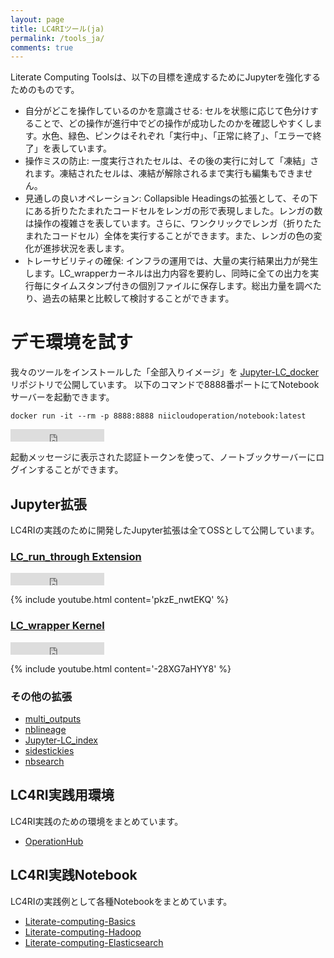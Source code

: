 ```yaml
---
layout: page
title: LC4RIツール(ja)
permalink: /tools_ja/
comments: true
---
```


Literate Computing Toolsは、以下の目標を達成するためにJupyterを強化するためのものです。

- 自分がどこを操作しているのかを意識させる: セルを状態に応じて色分けすることで、どの操作が進行中でどの操作が成功したのかを確認しやすくします。水色、緑色、ピンクはそれぞれ「実行中」、「正常に終了」、「エラーで終了」を表しています。
- 操作ミスの防止: 一度実行されたセルは、その後の実行に対して「凍結」されます。凍結されたセルは、凍結が解除されるまで実行も編集もできません。
- 見通しの良いオペレーション: Collapsible Headingsの拡張として、その下にある折りたたまれたコードセルをレンガの形で表現しました。レンガの数は操作の複雑さを表しています。さらに、ワンクリックでレンガ（折りたたまれたコードセル）全体を実行することができます。また、レンガの色の変化が進捗状況を表します。
- トレーサビリティの確保: インフラの運用では、大量の実行結果出力が発生します。LC_wrapperカーネルは出力内容を要約し、同時に全ての出力を実行毎にタイムスタンプ付きの個別ファイルに保存します。総出力量を調べたり、過去の結果と比較して検討することができます。


# デモ環境を試す

我々のツールをインストールした「全部入りイメージ」を [Jupyter-LC_docker](https://github.com/NII-cloud-operation/Jupyter-LC_docker) リポジトリで公開しています。
以下のコマンドで8888番ポートにてNotebookサーバーを起動できます。

```
docker run -it --rm -p 8888:8888 niicloudoperation/notebook:latest
```

<iframe src="https://ghbtns.com/github-btn.html?user=NII-cloud-operation&repo=Jupyter-LC_docker&type=star&count=true" frameborder="0" scrolling="0" width="150" height="20" title="GitHub"></iframe>

起動メッセージに表示された認証トークンを使って、ノートブックサーバーにログインすることができます。

## Jupyter拡張

LC4RIの実践のために開発したJupyter拡張は全てOSSとして公開しています。

### [LC_run_through Extension](https://github.com/NII-cloud-operation/Jupyter-LC_run_through)

<iframe src="https://ghbtns.com/github-btn.html?user=NII-cloud-operation&repo=Jupyter-LC_run_through&type=star&count=true" frameborder="0" scrolling="0" width="150" height="20" title="GitHub"></iframe>

{% include youtube.html content='pkzE_nwtEKQ' %}

### [LC_wrapper Kernel](https://github.com/NII-cloud-operation/Jupyter-LC_wrapper)

<iframe src="https://ghbtns.com/github-btn.html?user=NII-cloud-operation&repo=Jupyter-LC_wrapper&type=star&count=true" frameborder="0" scrolling="0" width="150" height="20" title="GitHub"></iframe>

{% include youtube.html content='-28XG7aHYY8' %}

### その他の拡張

- [multi_outputs](https://github.com/NII-cloud-operation/Jupyter-multi_outputs)
- [nblineage](https://github.com/NII-cloud-operation/Jupyter-LC_nblineage)
- [Jupyter-LC_index](https://github.com/NII-cloud-operation/Jupyter-LC_index)
- [sidestickies](https://github.com/NII-cloud-operation/sidestickies)
- [nbsearch](https://github.com/NII-cloud-operation/nbsearch)

## LC4RI実践用環境

LC4RI実践のための環境をまとめています。

- [OperationHub](https://github.com/NII-cloud-operation/OperationHub)

## LC4RI実践Notebook

LC4RIの実践例として各種Notebookをまとめています。

- [Literate-computing-Basics](https://github.com/NII-cloud-operation/Literate-computing-Basics)
- [Literate-computing-Hadoop](https://github.com/NII-cloud-operation/Literate-computing-Hadoop)
- [Literate-computing-Elasticsearch](https://github.com/NII-cloud-operation/Literate-computing-Elasticsearch)

